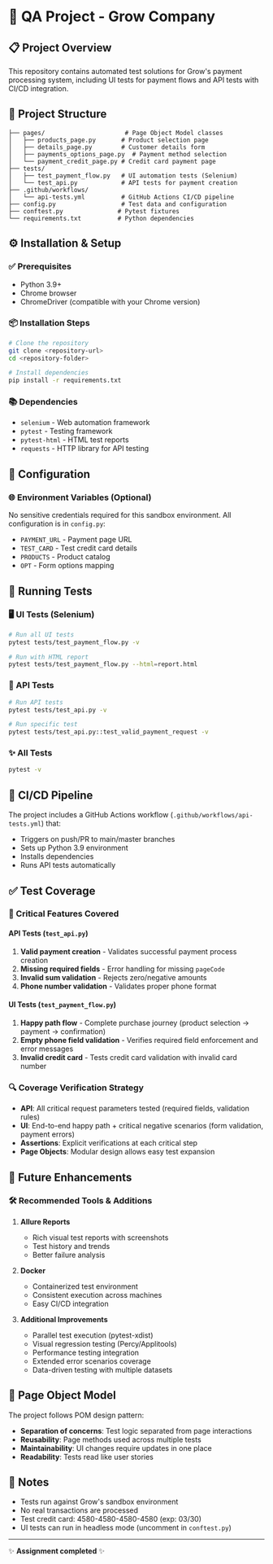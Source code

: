 # 🧪 QA Project - Grow Company

## 📋 Project Overview
This repository contains automated test solutions for Grow's payment processing system, including UI tests for payment flows and API tests with CI/CD integration.

## 📁 Project Structure
```
├── pages/                      # Page Object Model classes
│   ├── products_page.py       # Product selection page
│   ├── details_page.py        # Customer details form
│   ├── payments_options_page.py  # Payment method selection
│   └── payment_credit_page.py # Credit card payment page
├── tests/
│   ├── test_payment_flow.py   # UI automation tests (Selenium)
│   └── test_api.py            # API tests for payment creation
├── .github/workflows/
│   └── api-tests.yml          # GitHub Actions CI/CD pipeline
├── config.py                  # Test data and configuration
├── conftest.py               # Pytest fixtures
└── requirements.txt          # Python dependencies
```

## ⚙️ Installation & Setup

### ✅ Prerequisites
- Python 3.9+
- Chrome browser
- ChromeDriver (compatible with your Chrome version)

### 📦 Installation Steps
```bash
# Clone the repository
git clone <repository-url>
cd <repository-folder>

# Install dependencies
pip install -r requirements.txt
```

### 📚 Dependencies
- `selenium` - Web automation framework
- `pytest` - Testing framework
- `pytest-html` - HTML test reports
- `requests` - HTTP library for API testing

## 🔧 Configuration

### 🌐 Environment Variables (Optional)
No sensitive credentials required for this sandbox environment. All configuration is in `config.py`:
- `PAYMENT_URL` - Payment page URL
- `TEST_CARD` - Test credit card details
- `PRODUCTS` - Product catalog
- `OPT` - Form options mapping

## 🚀 Running Tests

### 🖥️ UI Tests (Selenium)
```bash
# Run all UI tests
pytest tests/test_payment_flow.py -v

# Run with HTML report
pytest tests/test_payment_flow.py --html=report.html
```

### 🔌 API Tests
```bash
# Run API tests
pytest tests/test_api.py -v

# Run specific test
pytest tests/test_api.py::test_valid_payment_request -v
```

### ✨ All Tests
```bash
pytest -v
```

## 🔄 CI/CD Pipeline

The project includes a GitHub Actions workflow (`.github/workflows/api-tests.yml`) that:
- Triggers on push/PR to main/master branches
- Sets up Python 3.9 environment
- Installs dependencies
- Runs API tests automatically

## ✅ Test Coverage

### 🎯 Critical Features Covered

#### API Tests (`test_api.py`)
1. **Valid payment creation** - Validates successful payment process creation
2. **Missing required fields** - Error handling for missing `pageCode`
3. **Invalid sum validation** - Rejects zero/negative amounts
4. **Phone number validation** - Validates proper phone format

#### UI Tests (`test_payment_flow.py`)
1. **Happy path flow** - Complete purchase journey (product selection → payment → confirmation)
2. **Empty phone field validation** - Verifies required field enforcement and error messages
3. **Invalid credit card** - Tests credit card validation with invalid card number

### 🔍 Coverage Verification Strategy
- **API**: All critical request parameters tested (required fields, validation rules)
- **UI**: End-to-end happy path + critical negative scenarios (form validation, payment errors)
- **Assertions**: Explicit verifications at each critical step
- **Page Objects**: Modular design allows easy test expansion

## 🚀 Future Enhancements

### 🛠️ Recommended Tools & Additions

1. **Allure Reports**
   - Rich visual test reports with screenshots
   - Test history and trends
   - Better failure analysis

2. **Docker**
   - Containerized test environment
   - Consistent execution across machines
   - Easy CI/CD integration


3. **Additional Improvements**
   - Parallel test execution (pytest-xdist)
   - Visual regression testing (Percy/Applitools)
   - Performance testing integration
   - Extended error scenarios coverage
   - Data-driven testing with multiple datasets

## 📐 Page Object Model

The project follows POM design pattern:
- **Separation of concerns**: Test logic separated from page interactions
- **Reusability**: Page methods used across multiple tests
- **Maintainability**: UI changes require updates in one place
- **Readability**: Tests read like user stories

## 📝 Notes
- Tests run against Grow's sandbox environment
- No real transactions are processed
- Test credit card: 4580-4580-4580-4580 (exp: 03/30)
- UI tests can run in headless mode (uncomment in `conftest.py`)



---
✨ **Assignment completed** ✨